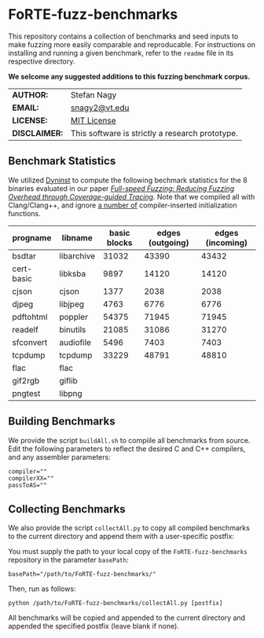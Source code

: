 # FoRTE-fuzz-benchmarks

This repository contains a collection of benchmarks and seed inputs to make fuzzing more easily comparable and reproducable. For instructions on installing and running a given benchmark, refer to the `readme` file in its respective directory.

**We selcome any suggested additions to this fuzzing benchmark corpus.**

|             |                |
|-------------|----------------|
|**AUTHOR:**  | Stefan Nagy  |
|**EMAIL:**   | snagy2@vt.edu |
|**LICENSE:** | [MIT License](LICENSE) |
|**DISCLAIMER:**   | This software is strictly a research prototype. |

## Benchmark Statistics
We utilized [Dyninst](https://dyninst.org/) to compute the following bechmark statistics for the 8 binaries evaluated in our paper *[
Full-speed Fuzzing: Reducing Fuzzing Overhead through Coverage-guided Tracing](https://arxiv.org/abs/1812.11875)*. Note that we compiled all with Clang/Clang++, and ignore [a number of](https://github.com/FoRTE-Research/UnTracer-AFL/blob/master/UnTracerDyninst.cpp#L378) compiler-inserted initialization functions.  

progname | libname | basic blocks | edges (outgoing) | edges (incoming)
--- | --- | --- | --- | ---
bsdtar		|libarchive |31032	|43390	|43432
cert-basic	|libksba	|9897	|14120	|14120
cjson 		|cjson		|1377	|2038 	|2038
djpeg		|libjpeg	|4763	|6776	|6776
pdftohtml	|poppler	|54375	|71945 	|71945
readelf		|binutils	|21085	|31086 	|31270
sfconvert	|audiofile	|5496	|7403 	|7403
tcpdump		|tcpdump	|33229	|48791	|48810
flac		|flac		|		|		|
gif2rgb		|giflib		|		|		|
pngtest		|libpng		|		|		|


## Building Benchmarks
We provide the script `buildAll.sh` to compiile all benchmarks from source. 
Edit the following parameters to reflect the desired C and C++ compilers, and any assembler parameters:
```
compiler=""
compilerXX=""
passToAS=""
```

## Collecting Benchmarks
We also provide the script `collectAll.py` to copy all compiled benchmarks to the current directory and append them with a user-specific postfix:

You must supply the path to your local copy of the `FoRTE-fuzz-benchmarks` repository in the parameter `basePath`:
```
basePath="/path/to/FoRTE-fuzz-benchmarks/"
```

Then, run as follows:
```
python /path/to/FoRTE-fuzz-benchmarks/collectAll.py [postfix] 
```

All benchmarks will be copied and appended to the current directory and appended the specified postfix (leave blank if none).
